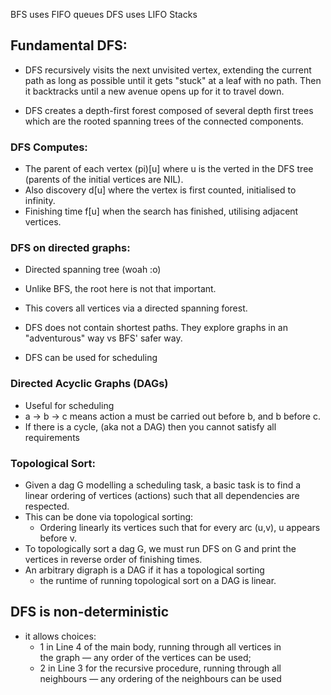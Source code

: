 BFS uses FIFO queues
DFS uses LIFO Stacks

## Fundamental DFS:
- DFS recursively visits the next unvisited vertex, extending the current path as long as possible until it gets "stuck" at a leaf with no path. Then it backtracks until a new avenue opens up for it to travel down.

- DFS creates a depth-first forest composed of several depth first trees which are the rooted spanning trees of the connected components.

### DFS Computes:
- The parent of each vertex (pi)[u] where u is the verted in the DFS tree (parents of the initial vertices are NIL).
- Also discovery d[u] where the vertex is first counted, initialised to infinity.
- Finishing time f[u] when the search has finished, utilising adjacent vertices.

### DFS on directed graphs: 
- Directed spanning tree (woah :o)
- Unlike BFS, the root here is not that important.
- This covers all vertices via a directed spanning forest.

- DFS does not contain shortest paths. They explore graphs in an "adventurous" way vs BFS' safer way.
- DFS can be used for scheduling

### Directed Acyclic Graphs (DAGs)
- Useful for scheduling
- a -> b -> c means action a must be carried out before b, and b before c. 
- If there is a cycle, (aka not a DAG) then you cannot satisfy all requirements

### Topological Sort: 
- Given a dag G modelling a scheduling task, a basic task is to find a linear ordering of vertices (actions) such that all dependencies are respected.
- This can be done via topological sorting:
	- Ordering linearly its vertices such that for every arc (u,v), u appears before v.
- To topologically sort a dag G, we must run DFS on G and print the vertices in reverse order of finishing times.
- An arbitrary digraph is a DAG if it has a topological sorting
	- the runtime of running topological sort on a DAG is linear.


## DFS is non-deterministic
- it allows choices:
	- 1 in Line 4 of the main body, running through all vertices in  
		the graph — any order of the vertices can be used;  
	- 2 in Line 3 for the recursive procedure, running through all  
		neighbours — any ordering of the neighbours can be used
	